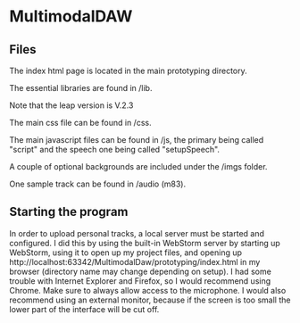 # MultimodalDAW

## Files

The index html page is located in the main prototyping directory. 

The essential libraries are found in /lib.

Note that the leap version is V.2.3 

The main css file can be found in /css. 

The main javascript files can be found in /js, the primary being called "script" and the speech one being called "setupSpeech". 

A couple of optional backgrounds are included under the /imgs folder.

One sample track can be found in /audio (m83).


## Starting the program

In order to upload personal tracks, a local server must be started and configured. I did this by using the built-in WebStorm server by starting up WebStorm, 
using it to open up my project files, and opening up http://localhost:63342/MultimodalDaw/prototyping/index.html in my browser (directory name may change depending on setup). 
I had some trouble with Internet Explorer and Firefox, so I would recommend using Chrome. Make sure to always allow access to the microphone. I would also recommend using an external monitor, because if the screen is too small the lower part of the interface will be cut off. 



